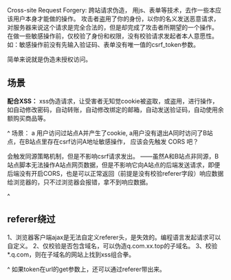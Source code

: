Cross-site Request Forgery: 
跨站请求伪造，
用js、表单等技术，去作一些本应该用户本身才能做的操作。
攻击者盗用了你的身份，以你的名义发送恶意请求，对服务器来说这个请求是完全合法的，但是却完成了攻击者所期望的一个操作。
在做一些敏感操作前，仅校验了身份和权限，没有校验请求发起者本人意愿性。如：敏感操作前没有先输入验证码、表单没有唯一值的csrf_token参数。

简单来说就是伪造未授权访问。


## **场景**
**配合XSS：**
xss伪造请求，让受害者无知觉cookie被盗取，或盗用，进行操作，如自动修改密码，自动转账，自动修改绑定的邮箱，自动发送验证码，自动使用余额购买商品等。



^
场景：
a 用户访问过站点A并产生了cookie,
a用户没有退出A同时访问了B站点，在B站点里存在csrf访问A地址敏感操作，
应该会先触发 CORS 吧？

会触发同源策略机制，但是不影响csrf请求发出。
——虽然A和B站点非同源，B站点脚本无法操作A站点网页数据，但是不影响它向A站点的后端发送请求，即便后端没有开启CORS，也是可以正常返回（前提是没有校验referer字段）响应数据给浏览器的，只不过浏览器会报错，拿不到响应数据。



^
## **referer绕过**
1、浏览器客户端ajax是无法自定义referer头，是失效的。编程语言发起请求可以自定义。
2、仅校验是否包含域名，可以伪造q.com.xx.top的子域名。
3、校验*.q.com，则在子域名的网站上找到xss组合拳。


^
如果token在url的get参数上，还可以通过referer带出来。